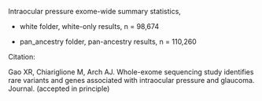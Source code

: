 Intraocular pressure exome-wide summary statistics, 

- white folder, white-only results, n = 98,674 

 - pan_ancestry folder, pan-ancestry results, n = 110,260



Citation: 

Gao XR, Chiariglione M, Arch AJ. Whole-exome sequencing study identifies rare variants and genes associated with intraocular pressure and glaucoma. Journal. (accepted in principle)

